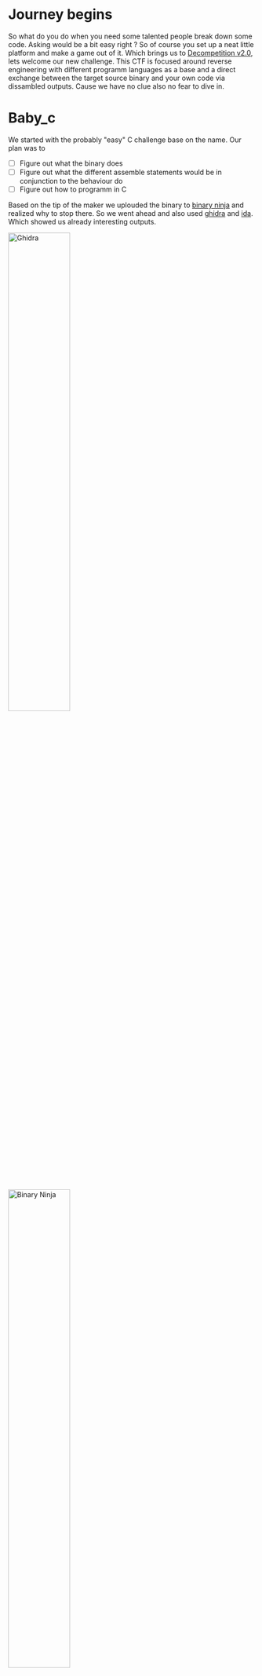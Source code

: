 # <a name="Journey begins"></a>Journey begins

So what do you do when you need some talented people break down some code. Asking would be a bit easy right ? So of course you set up a neat little platform and make a game out of it. Which brings us to [Decompetition v2.0](https://decompetition.io/), lets welcome our new challenge. This CTF is focused around reverse engineering with different programm languages as a base and a direct exchange between the target source binary and your own code via dissambled outputs. Cause we have no clue also no fear to dive in.

# <a name="Baby_c"></a>Baby_c

We started with the probably "easy" C challenge base on the name. Our plan was to 

- [ ] Figure out what the binary does
- [ ] Figure out what the different assemble statements would be in conjunction to the behaviour do
- [ ] Figure out how to programm in C

Based on the tip of the maker we uplouded the binary to [binary ninja](https://cloud.binary.ninja) and realized why to stop there. So we went ahead and also used [ghidra](https://ghidra-sre.org/) and [ida](https://hex-rays.com/ida-free/). Which showed us already interesting outputs.

 <img src="https://raw.githubusercontent.com/bsempir0x65/CTF_Writeups/main/Decompetition_CTF_2022/img/baby_c_ghidra.png" alt="Ghidra" width="50%" height="50%">

 <img src="https://raw.githubusercontent.com/bsempir0x65/CTF_Writeups/main/Decompetition_CTF_2022/img/baby_c_ninja.png" alt="Binary Ninja" width="50%" height="50%">

 <img src="https://raw.githubusercontent.com/bsempir0x65/CTF_Writeups/main/Decompetition_CTF_2022/img/baby_c_ida.png" alt="IDA" width="50%" height="50%">

As you can see we have slightly 3 different versions when we use the decompiler of each tool. You know what they say more tools = more fun. 
But back to our plan what does the programm do ?
Based on the outputs we have at the start a variable which is set to 1 and an endless loop until the the break signal is sent to the binary, we think. Next observation is that we have a check on __ctype_b_loc() with the value 0x2000 and if that is true it writes out the input it took to stdout or the console. If that is false depending on the first variable it either uses toupper on the input or tolower and set the original variable to 0. 
Cause we were not sure if we should uses imports or not, cause they were already given as the starter code, we decided to use the ida output as base cause it did not need any additional imports:
```C
#include <ctype.h>
#include <stdio.h>
int __cdecl main(int argc, const char **argv, const char **envp)
{
  FILE *v3; // rbx
  int v4; // eax
  int v5; // eax
  char v7; // [rsp+Bh] [rbp-15h]
  int c; // [rsp+Ch] [rbp-14h]

  v7 = 1; // counter variable
  while ( 1 )
  {
    c = getc(stdin);
    if ( c == -1 )
      break;
    if ( ((*__ctype_b_loc())[c] & 0x2000) != 0 ) //no clue what that is 
    {
      putc(c, _bss_start); // based on google search and the other decompiler _bss_start in this case == stdout
      v7 = 1;
    }
    else
    {
      v3 = _bss_start;
      if ( v7 )
      {
        v4 = toupper(c);
        putc(v4, v3);
        v7 = 0;
      }
      else
      {
        v5 = tolower(c);
        putc(v5, v3);
      }
    }
  }
  return 0;
}
```
So after that we were sure its not malicious code so we also just ran the code in our VM and did a little black box testing. Cause some parts were still unclear for us.
After that we saw that whatever input we give if the first character is from an alphabet and its lower case the output would have an upper case and all other characters would be just printed out and if its from an alphabet it would be lower case.
So for example:
```console
└─$ ./baby-c             
hello
Hello
WORLD
World
123bs
123bs
bs123
Bs123
empir0x65
Empir0x65

```
**Disclaimer: Never execute something you don't know or trust. We are usually just stupid and execute everything from CTFs**

- [X] Figure out what the binary does

We were now confident that we know what the programm does so lets dive in and see what we can achive with the nice outputs our dicompilers.
The first thing we did was some clean up of the original code to make it more readable for us, with some comments for you:
```C
#include <ctype.h>
#include <stdio.h>
int main() //int __cdecl main(int argc, const char **argv, const char **envp) no clue why it was there but we don't need any input to start the programm
{
  // FILE *v3; // rbx again no clue why its heres based on the ghidra output for the decompiler the stdout stream is some kind of bit stream which can be declared this way in C we think
  // int v4; // eax not used after clean up
  // int v5; // eax not used after clean up
  char runtime_counter; // char v7; // [rsp+Bh] [rbp-15h] renamed to understand the code better 
  int input_output; // int c; // [rsp+Ch] [rbp-14h] same here

  runtime_counter = 1; // counter variable
  while ( 1 )
  {
    input_output = getc(stdin);
    if ( input_output == -1 )
      break;
    if ( isalpha(input_output) == 0  ) // based on our understanding this would be the check for the character of the input if its part of an alphabet
    {
      putc(input_output, stdout); // _bss_start replaced with stdout
      runtime_counter = 1;
    }
    else
    {
      if ( runtime_counter )
      {
        putc(toupper(input_output), stdout); // made it a one liner to kick out v4 and v5
        runtime_counter = 0;
      }
      else
      {
        putc(tolower(input_output), stdout); // made it a one liner to kick out v4 and v5
      }
    }
  }
  return 0;
}
```
With this code we were already quite near to the searched original code or one of its variations. Only the isalpha check was wrong. Instead of a JNE instruction we had a JE. Also we relaized that our code always make the first character of the input uppercase regardless of its position. 
So probably ((*__ctype_b_loc())[c] & 0x2000) != 0 is the culprit. Based on some googling we found out that 
* 0x2000 is a check if the char is big or small == 0x2000 2 == is a alphabet char and any of the 0 are for upper 1 would be lower [stackoverflow](https://stackoverflow.com/questions/37702434/ctype-b-loc-what-is-its-purpose)
* != 0 check if true or false 0 means false [stackoverflow](https://stackoverflow.com/questions/14267081/difference-between-je-jne-and-jz-jnz)
Not sure if the first observations is right or wrong but it make sense that it is a lookup on a given list. And based on the second finding and this nice instructions manual [intel](https://www.intel.com/content/www/us/en/developer/articles/technical/intel-sdm.html) we found on page 1000 whatever that JE and JNE in this context means that we would need a check if something is not equal instead of if something is equal. 

- [X] Figure out what the different assemble statements would be in conjunction to the behaviour do

We did it Jonny.

So for testing we did exchanged the isalpha with isdigit but it check 800 instead of 2000 of that list. Until now we have no clue what (*__ctype_b_loc())[c] & 0x2000) was originally the right function but when we just use this we have a 100% Solution:
```C
#include <ctype.h>
#include <stdio.h>

int main() {
  // glhf
  char runtime_counter; // [rsp+Bh] [rbp-15h]
  int input_output; // [rsp+Ch] [rbp-14h]

  runtime_counter = 1;
  while ( 1 )
  {
    input_output = getc(stdin);
    if ( input_output == -1 )
      break;
    if ( ((*__ctype_b_loc())[input_output] & 0x2000) != 0  ) //isalpha(input_output) == 0
    {
      putc(input_output, stdout);
      runtime_counter = 1;
    }
    else
    {
      if ( runtime_counter )
      {
        putc(toupper(input_output), stdout);
        runtime_counter = 0;
      }
      else
      {
        putc(tolower(input_output), stdout);
      }
    }
  }
  return 0;
}
```
Also we saw that with that implementation it also worked for us if the second character is from an alphabet it would not be made to upper case. So no clue what is difference but you cant argue with that

 <img src="https://raw.githubusercontent.com/bsempir0x65/CTF_Writeups/main/Decompetition_CTF_2022/img/baby_c_result.png" alt="Result" width="50%" height="50%">

We did not managed to do the last point on the list 

- [ ] Figure out how to programm in C

But at least we got something which was more than we expected and with this little story we might help a student to understand the pleps a bit better.

# <a name="Baby_rust"></a>Baby_rust

The next challenge we tried was the rust one. Rust seems to be not the best language to start for reversing. So we loaded the binary again up in the different tools and got really weird outputs, at least for us.

 <img src="https://raw.githubusercontent.com/bsempir0x65/CTF_Writeups/main/Decompetition_CTF_2022/img/baby_rust_ghidra.png" alt="Ghidra" width="50%" height="50%">

Based on the result we concluded the following:
* Calls like this core::ptr::drop_in_place<std::env::Args>(local_c8); means that from the library core which has library ptr has function drop_in_place is loaded
* The disassemble did not helped cause we rarely touched rust in the past and you should have a basic understanding of the compiler for this
* Ohh and we have multiple functions to create ;-)
* We still don't have a clue if this programm is safe or not sooo dynamic analysis was not an option __Disclaimer: Never execute something you don't know or trust.__

So from what we recalled back then and the first assemble statements

  mov   \[rsp+0xf6\], 0
  mov   \[rsp+0xf7\], 0

2 variables should be there with value 0 and we have to have a function called step based on the dropdown menu of the webside.
So we came to the clever idea to sneak at least something by doing this:

```rust
// this is a dummy function to get something
fn step(lhs: u32, rhs: u32) -> () { 
  if lhs == 0 {
    println!("fizzbuzz");
  } else {
        println!("{}", rhs);
    }
}

fn main() {
    // Wait a minute, why are you walking backwards?
    let integer_1 = 0; // the two variables we need
    let integer_2 = 0;
    
    step(integer_1, integer_2); // the function call
    
    println!("{}", integer_1); // rust has a clever compiler so we needed to use the integer variables other wise it would be skipped
    println!("{}", integer_2);
}
```
With this we actually got 2% so better than nothing. Wuup Wuup. But yeah better check other Write ups for a complete solution.

 <img src="https://raw.githubusercontent.com/bsempir0x65/CTF_Writeups/main/Decompetition_CTF_2022/img/baby_rust_result.png" alt="result" width="50%" height="50%">

# <a name="Blaise"></a>Blaise

Cause we have no clue about C++ either, we thougt why not.

